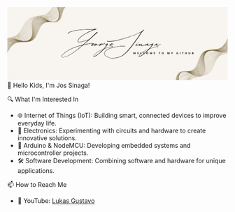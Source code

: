 ![Banner](./banner.png)
👋 Hello Kids, I'm Jos Sinaga!
  
🔍 What I'm Interested In
- 🌐 Internet of Things (IoT): Building smart, connected devices to improve everyday life.
- 🔌 Electronics: Experimenting with circuits and hardware to create innovative solutions.
- 🤖 Arduino & NodeMCU: Developing embedded systems and microcontroller projects.
- 🛠️ Software Development: Combining software and hardware for unique applications.

📫 How to Reach Me
- 🎥 YouTube: [Lukas Gustavo](https://www.youtube.com/@Lukasgustavo16)


